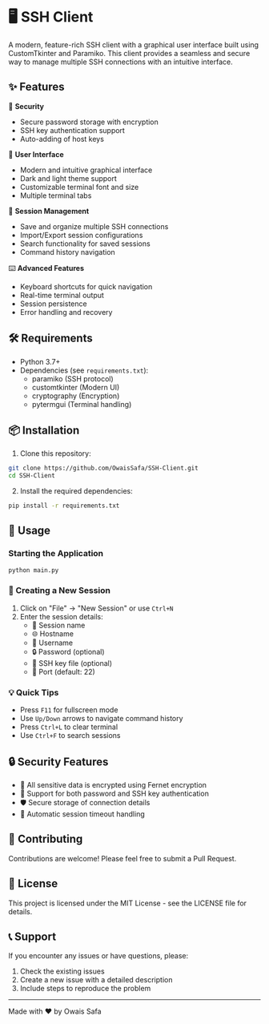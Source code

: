 # 🖥️ SSH Client

A modern, feature-rich SSH client with a graphical user interface built using CustomTkinter and Paramiko. This client provides a seamless and secure way to manage multiple SSH connections with an intuitive interface.

## ✨ Features

🔐 **Security**
- Secure password storage with encryption
- SSH key authentication support
- Auto-adding of host keys

🎨 **User Interface**
- Modern and intuitive graphical interface
- Dark and light theme support
- Customizable terminal font and size
- Multiple terminal tabs

🔄 **Session Management**
- Save and organize multiple SSH connections
- Import/Export session configurations
- Search functionality for saved sessions
- Command history navigation

⌨️ **Advanced Features**
- Keyboard shortcuts for quick navigation
- Real-time terminal output
- Session persistence
- Error handling and recovery

## 🛠️ Requirements

- Python 3.7+
- Dependencies (see `requirements.txt`):
  - paramiko (SSH protocol)
  - customtkinter (Modern UI)
  - cryptography (Encryption)
  - pytermgui (Terminal handling)

## 📦 Installation

1. Clone this repository:
```bash
git clone https://github.com/OwaisSafa/SSH-Client.git
cd SSH-Client
```

2. Install the required dependencies:
```bash
pip install -r requirements.txt
```

## 🚀 Usage

### Starting the Application
```bash
python main.py
```

### 🔑 Creating a New Session

1. Click on "File" → "New Session" or use `Ctrl+N`
2. Enter the session details:
   - 📝 Session name
   - 🌐 Hostname
   - 👤 Username
   - 🔒 Password (optional)
   - 🔑 SSH key file (optional)
   - 🔌 Port (default: 22)

### 💡 Quick Tips

- Press `F11` for fullscreen mode
- Use `Up/Down` arrows to navigate command history
- Press `Ctrl+L` to clear terminal
- Use `Ctrl+F` to search sessions

## 🔒 Security Features

- 🔐 All sensitive data is encrypted using Fernet encryption
- 🔑 Support for both password and SSH key authentication
- 🛡️ Secure storage of connection details
- 🔄 Automatic session timeout handling

## 🤝 Contributing

Contributions are welcome! Please feel free to submit a Pull Request.

## 📄 License

This project is licensed under the MIT License - see the LICENSE file for details.

## 📞 Support

If you encounter any issues or have questions, please:
1. Check the existing issues
2. Create a new issue with a detailed description
3. Include steps to reproduce the problem

---
Made with ❤️ by Owais Safa
